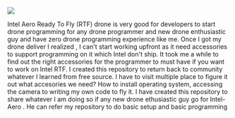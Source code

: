 ![](https://github.com/BhaskarTrivedi/Intel-Aero-Drone/blob/master/Img/IMG_20190201_133426013.jpg)


Intel Aero Ready To Fly (RTF) drone is very good for developers to start drone programming for any drone programmer and new drone enthusiastic guy and have zero drone programming experience like me. Once I got my drone deliver I realized , I can't start working upfront as it need accessories to support programming on it which Intel don't ship. It took me a while to find out the right accessories for the programmer to must have if you want to work on Intel RTF. 
I created this repository to return back to community whatever I learned from free source. I have to visit multiple place to figure it out what accesories we need? How to install operating system, accessing the camera to writing my own code to fly it. I have created this repository to share whatever I am doing so if any new drone ethusiastic guy go for Intel-Aero . He can refer my repository to do basic setup and basic programming

